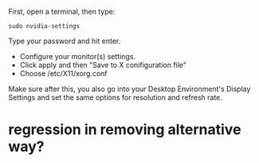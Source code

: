 First, open a terminal, then type:

```
sudo nvidia-settings
```

Type your password and hit enter.

 - Configure your monitor(s) settings.
 - Click apply and then "Save to X conifiguration file"
 - Choose /etc/X11/xorg.conf

Make sure after this, you also go into your Desktop Environment's Display Settings and set the same options for resolution and refresh rate.

# regression in removing alternative way?
#
